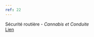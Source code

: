 ```yaml
---
ref: 22
---
```

Sécurité routière - *Cannabis et Conduite*<br>
[Lien](http://www.securite-routiere.gouv.fr/medias/campagnes/cannabis-et-conduite)
